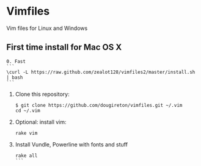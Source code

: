 Vimfiles
========

Vim files for Linux and Windows


## First time install for Mac OS X
    0. Fast
    ```
    \curl -L https://raw.github.com/zealot128/vimfiles2/master/install.sh | bash
    ```


1. Clone this repository:

    ```
    $ git clone https://github.com/dougireton/vimfiles.git ~/.vim
    cd ~/.vim
    ````


2. Optional: install vim:
    ```
    rake vim
    ```

3. Install Vundle, Powerline with fonts and stuff
    ````
    rake all
    ```

